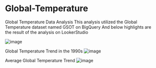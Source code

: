 # Global-Temperature
Global Temperature Data Analysis
This analysis utilized the Global Temperature dataset named GSOT on BigQuery
And below highlights are the result of the analysis on LookerStudio

![image](https://github.com/user-attachments/assets/d4d903e7-c41c-484d-8f13-45c86a132893)


Global Temperature Trend in the 1990s
![image](https://github.com/user-attachments/assets/993afd1a-85b9-4621-9845-cc51d6dfc1fe)

Average Global Temperature Trend
![image](https://github.com/user-attachments/assets/ebef0262-0e3b-45bc-8488-7f853dc64129)
